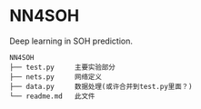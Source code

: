 # NN4SOH
Deep learning in SOH prediction.
```
NN4SOH  
├── test.py     主要实验部分  
├── nets.py     网络定义  
├── data.py     数据处理(或许合并到test.py里面？) 
└── readme.md   此文件
```